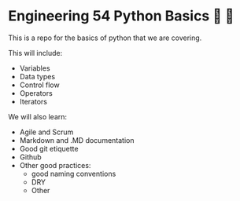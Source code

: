 # Engineering 54 Python Basics :taco: :snake:

This is a repo for the basics of python that we are covering.

This will include:
- Variables
- Data types
- Control flow
- Operators
- Iterators

We will also learn:
- Agile and Scrum
- Markdown and .MD documentation
- Good git etiquette
- Github
- Other good practices:
    - good naming conventions
    - DRY
    - Other
    
